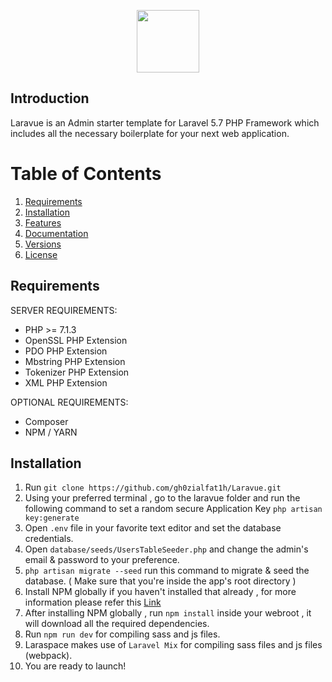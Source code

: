 <p align="center"><img height="100px" src="https://user-images.githubusercontent.com/47023016/69350196-ad05c980-0cab-11ea-9c16-6c86834bf8a2.png"></p>

## Introduction

Laravue is an Admin starter template for Laravel 5.7 PHP Framework which includes all the necessary boilerplate for your next web application.

# Table of Contents

1. [Requirements](#requirements)
2. [Installation](#installation)
3. [Features](#features)
4. [Documentation](#documentation)
5. [Versions](#versions)
6. [License](#license)

## Requirements

SERVER REQUIREMENTS:
- PHP >= 7.1.3
- OpenSSL PHP Extension
- PDO PHP Extension
- Mbstring PHP Extension
- Tokenizer PHP Extension
- XML PHP Extension

OPTIONAL REQUIREMENTS:
- Composer
- NPM / YARN

## Installation

1. Run `git clone https://github.com/gh0zialfat1h/Laravue.git`
2. Using your preferred terminal , go to the laravue folder and run the following command to set a random secure Application Key `php artisan key:generate`
3. Open `.env` file in your favorite text editor and set the database credentials.
4. Open `database/seeds/UsersTableSeeder.php` and change the admin's email & password to your preference.
5. `php artisan migrate --seed` run this command to migrate & seed the database. ( Make sure that you're inside the app's root directory )
6. Install NPM globally if you haven't installed that already , for more information please refer this [Link](https://docs.npmjs.com/downloading-and-installing-node-js-and-npm)
7. After installing NPM globally , run `npm install` inside your webroot , it will download all the required dependencies.
8. Run `npm run dev` for compiling sass and js files.
9. Laraspace makes use of `Laravel Mix` for compiling sass files and js files (webpack).
10. You are ready to launch!
